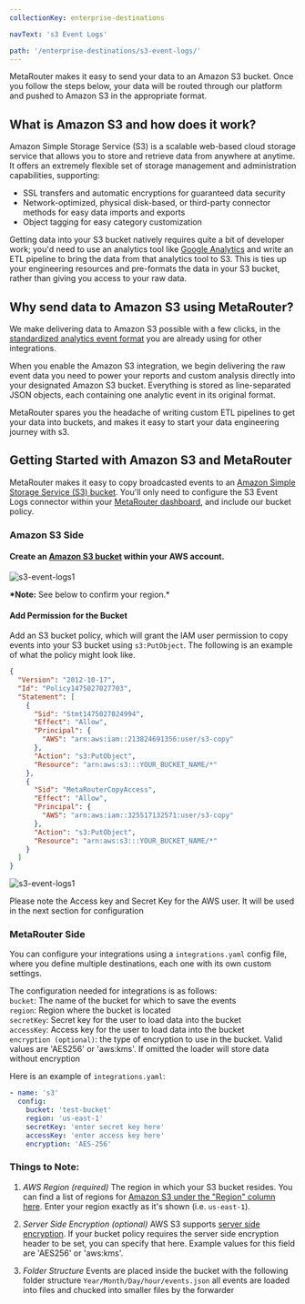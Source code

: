 ```yaml
---
collectionKey: enterprise-destinations

navText: 's3 Event Logs'

path: '/enterprise-destinations/s3-event-logs/'
---
```


MetaRouter makes it easy to send your data to an Amazon S3 bucket. Once you follow the steps below, your data will be routed through our platform and pushed to Amazon S3 in the appropriate format.

## What is Amazon S3 and how does it work?

Amazon Simple Storage Service (S3) is a scalable web-based cloud storage service that allows you to store and retrieve data from anywhere at anytime. It offers an extremely flexible set of storage management and administration capabilities, supporting:

- SSL transfers and automatic encryptions for guaranteed data security
- Network-optimized, physical disk-based, or third-party connector methods for easy data imports and exports
- Object tagging for easy category customization

Getting data into your S3 bucket natively requires quite a bit of developer work; you'd need to use an analytics tool like [Google Analytics](google-analytics.md) and write an ETL pipeline to bring the data from that analytics tool to S3. This is ties up your engineering resources and pre-formats the data in your S3 bucket, rather than giving you access to your raw data.

## Why send data to Amazon S3 using MetaRouter?

We make delivering data to Amazon S3 possible with a few clicks, in the [standardized analytics event format](https://docs.metarouter.io/v2/clickstream/sources/overview.html) you are already using for other integrations.

When you enable the Amazon S3 integration, we begin delivering the raw event data you need to power your reports and custom analysis directly into your designated Amazon S3 bucket. Everything is stored as line-separated JSON objects, each containing one analytic event in its original format.

MetaRouter spares you the headache of writing custom ETL pipelines to get your data into buckets, and makes it easy to start your data engineering journey with s3.

## Getting Started with Amazon S3 and MetaRouter

MetaRouter makes it easy to copy broadcasted events to an [Amazon Simple Storage Service (S3) bucket](https://aws.amazon.com/s3/). You'll only need to configure the S3 Event Logs connector within your [MetaRouter dashboard](https://app.metarouter.io/), and include our bucket policy.

### Amazon S3 Side

#### Create an [Amazon S3 bucket](https://aws.amazon.com/s3/) within your AWS account.

![s3-event-logs1](../../../../images/s3-event-logs1.png)

**\*Note:** See below to confirm your region.\*

#### Add Permission for the Bucket

Add an S3 bucket policy, which will grant the IAM user permission to copy events into your S3 bucket using `s3:PutObject`. The following is an example of what the policy might look like.

```json
{
  "Version": "2012-10-17",
  "Id": "Policy1475027027703",
  "Statement": [
    {
      "Sid": "Stmt1475027024994",
      "Effect": "Allow",
      "Principal": {
        "AWS": "arn:aws:iam::213824691356:user/s3-copy"
      },
      "Action": "s3:PutObject",
      "Resource": "arn:aws:s3:::YOUR_BUCKET_NAME/*"
    },
    {
      "Sid": "MetaRouterCopyAccess",
      "Effect": "Allow",
      "Principal": {
        "AWS": "arn:aws:iam::325517132571:user/s3-copy"
      },
      "Action": "s3:PutObject",
      "Resource": "arn:aws:s3:::YOUR_BUCKET_NAME/*"
    }
  ]
}
```

![s3-event-logs1](../../../../images/s3-event-logs2.gif)

Please note the Access key and Secret Key for the AWS user. It will be used in the next section for configuration

### MetaRouter Side

You can configure your integrations using a `integrations.yaml` config file, where you define multiple destinations, each one with its own custom settings.

The configuration needed for integrations is as follows: <br />
`bucket`: The name of the bucket for which to save the events <br />
`region`: Region where the bucket is located <br />
`secretKey`: Secret key for the user to load data into the bucket <br />
`accessKey`: Access key for the user to load data into the bucket <br />
`encryption (optional)`: the type of encryption to use in the bucket. Valid values are 'AES256' or 'aws:kms'. If omitted the loader will store data without encryption

Here is an example of `integrations.yaml`:

```yaml
- name: 's3'
  config:
    bucket: 'test-bucket'
    region: 'us-east-1'
    secretKey: 'enter secret key here'
    accessKey: 'enter access key here'
    encryption: 'AES-256'
```

### Things to Note:

1. _AWS Region (required)_
   The region in which your S3 bucket resides. You can find a list of regions for [Amazon S3 under the "Region" column here](http://docs.aws.amazon.com/general/latest/gr/rande.html#s3_region). Enter your region exactly as it's shown (i.e. `us-east-1`).

2. _Server Side Encryption (optional)_
   AWS S3 supports [server side encryption](http://docs.aws.amazon.com/AmazonS3/latest/dev/UsingServerSideEncryption.html). If your bucket policy requires the server side encryption header to be set, you can specify that here. Example values for this field are 'AES256' or 'aws:kms'.

3. _Folder Structure_
   Events are placed inside the bucket with the following folder structure `Year/Month/Day/hour/events.json` all events are loaded into files and chucked into smaller files by the forwarder
